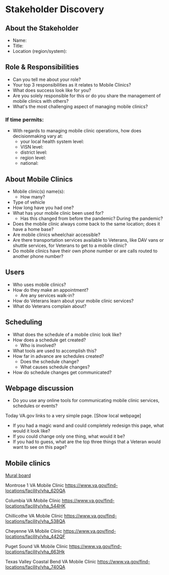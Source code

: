 # Stakeholder Discovery

## About the Stakeholder
- Name: 
- Title:
- Location (region/system):

## Role & Responsibilities 
- Can you tell me about your role?
- Your top 3 responsibilities as it relates to Mobile Clinics?
- What does success look like for you?
- Are you solely responsible for this or do you share the management of mobile clinics with others?
- What's the most challenging aspect of managing mobile clinics?

### If time permits:
- With regards to managing mobile clinic operations, how does decisionmaking vary at: 
  - your local health system level:
  - VISN level:
  - district level:
  - region level:
  - national:

## About Mobile Clinics
- Mobile clinic(s) name(s):
  - How many? 
- Type of vehicle
- How long have you had one?
- What has your mobile clinic been used for?
  - Has this changed from before the pandemic? During the pandemic?
- Does the mobile clinic always come back to the same location; does it have a home base?
- Are mobile clinics wheelchair accessible?
- Are there transportation services available to Veterans, like DAV vans or shuttle services, for Veterans to get to a mobile clinic?
- Do mobile clinics have their own phone number or are calls routed to another phone number?

## Users
- Who uses mobile clinics? 
- How do they make an appointment?
  - Are any services walk-in?
- How do Veterans learn about your mobile clinic services?
- What do Veterans complain about?

## Scheduling
- What does the schedule of a mobile clinic look like?
- How does a schedule get created?
  - Who is involved?  
- What tools are used to accomplish this?
- How far in advance are schedules created?
  - Does the schedule change?
  - What causes schedule changes?
- How do schedule changes get communicated?

## Webpage discussion
- Do you use any online tools for communicating mobile clinic services, schedules or events?

Today VA.gov links to a very simple page. [Show local webpage]

- If you had a magic wand and could completely redesign this page, what would it look like?
- If you could change only one thing, what would it be?
- If you had to guess, what are the top three things that a Veteran would want to see on this page?

## Mobile clinics 

[Mural board](https://app.mural.co/t/vsa8243/m/vsa8243/1621428990239/3d51af4fa995ba023556956d066b2fbdda6a89ff?sender=leydahughes3111)

Montrose 1 VA Mobile Clinic
https://www.va.gov/find-locations/facility/vha_620QA

Columbia VA Mobile Clinic
https://www.va.gov/find-locations/facility/vha_544HK

Chillicothe VA Mobile Clinic
https://www.va.gov/find-locations/facility/vha_538QA

Cheyenne VA Mobile Clinic
https://www.va.gov/find-locations/facility/vha_442QF

Puget Sound VA Mobile Clinic
https://www.va.gov/find-locations/facility/vha_663Hk

Texas Valley Coastal Bend VA Mobile Clinic
https://www.va.gov/find-locations/facility/vha_740QA
